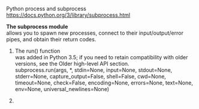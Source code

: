 Python process and subprocess     
https://docs.python.org/3/library/subprocess.html      

<strong> The subprocess module </strong>       
allows you to spawn new processes, connect to their input/output/error pipes, and obtain their return codes.       

1. The run() function     
was added in Python 3.5; if you need to retain compatibility with older versions, see the Older high-level API section.     
subprocess.run(args, *, stdin=None, input=None, stdout=None, stderr=None, capture_output=False, shell=False, cwd=None, timeout=None, check=False, encoding=None, errors=None, text=None, env=None, universal_newlines=None)      

2. 


